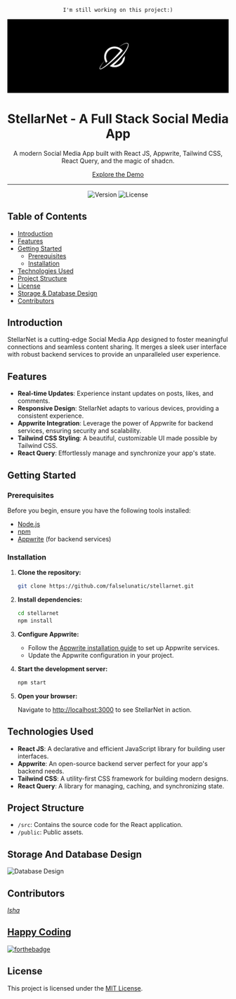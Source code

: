 <div align="center">

  ` I'm still working on this project:) `
  
  <img src="public/assets/images/logo for github readme.png" alt="StellarNet Logo">
  <h1>StellarNet - A Full Stack Social Media App</h1>
  <p>
    A modern Social Media App built with React JS, Appwrite, Tailwind CSS, React Query, and the magic of shadcn.
  </p>
  <a href="https://github.com/falselunatic/stellarnet">Explore the Demo</a>
</div>

---

<p align="center">
  <img src="https://img.shields.io/badge/version-1.0.0-blue.svg" alt="Version">
  <img src="https://img.shields.io/badge/license-MIT-green.svg" alt="License">
</p>

## Table of Contents
- [Introduction](#introduction)
- [Features](#features)
- [Getting Started](#getting-started)
  - [Prerequisites](#prerequisites)
  - [Installation](#installation)
- [Technologies Used](#technologies-used)
- [Project Structure](#project-structure)
- [License](#license)
- [Storage & Database Design](#storage-and-database-design)
- [Contributors](#contributors)

## Introduction

StellarNet is a cutting-edge Social Media App designed to foster meaningful connections and seamless content sharing. It merges a sleek user interface with robust backend services to provide an unparalleled user experience.

## Features

- **Real-time Updates**: Experience instant updates on posts, likes, and comments.
- **Responsive Design**: StellarNet adapts to various devices, providing a consistent experience.
- **Appwrite Integration**: Leverage the power of Appwrite for backend services, ensuring security and scalability.
- **Tailwind CSS Styling**: A beautiful, customizable UI made possible by Tailwind CSS.
- **React Query**: Effortlessly manage and synchronize your app's state.

## Getting Started

### Prerequisites

Before you begin, ensure you have the following tools installed:

- [Node.js](https://nodejs.org/)
- [npm](https://www.npmjs.com/)
- [Appwrite](https://appwrite.io/) (for backend services)

### Installation

1. **Clone the repository:**

    ```bash
    git clone https://github.com/falselunatic/stellarnet.git
    ```

2. **Install dependencies:**

    ```bash
    cd stellarnet
    npm install
    ```

3. **Configure Appwrite:**

   - Follow the [Appwrite installation guide](https://appwrite.io/docs/installation) to set up Appwrite services.
   - Update the Appwrite configuration in your project.

4. **Start the development server:**

    ```bash
    npm start
    ```

5. **Open your browser:**

    Navigate to [http://localhost:3000](http://localhost:3000) to see StellarNet in action.

## Technologies Used

- **React JS**: A declarative and efficient JavaScript library for building user interfaces.
- **Appwrite**: An open-source backend server perfect for your app's backend needs.
- **Tailwind CSS**: A utility-first CSS framework for building modern designs.
- **React Query**: A library for managing, caching, and synchronizing state.

## Project Structure

- `/src`: Contains the source code for the React application.
- `/public`: Public assets.

## Storage And Database Design

<img width="1440" alt="Database Design" src="https://github.com/falselunatic/StellarNet/assets/97685305/8b5e6a99-42ef-4b6b-a0a7-d97c8dae6d45">

## Contributors

<a href="https://github.com/falselunatic">
  <i> Isha </i><br/>

## Happy Coding

[![forthebadge](https://forthebadge.com/images/badges/built-with-love.svg)](https://forthebadge.com)

## License

This project is licensed under the [MIT License](LICENSE).
